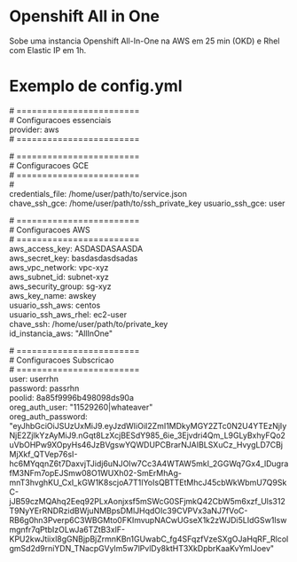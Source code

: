 # Openshift All in One
Sobe uma instancia Openshift All-In-One na AWS em 25 min (OKD) e Rhel com Elastic IP em 1h.  

# Exemplo de config.yml
\# ========================  
\# Configuracoes essenciais  
provider: aws  
\# ========================  
  
\# ========================  
\# Configuracoes GCE  
\# ========================  
\#  
credentials_file: /home/user/path/to/service.json  
chave_ssh_gce: /home/user/path/to/ssh_private_key
usuario_ssh_gce: user
 
  
\# ========================  
\# Configuracoes AWS  
\# ========================  
aws_access_key: ASDASDASAASDA  
aws_secret_key: basdasdasdsadas    
aws_vpc_network: vpc-xyz  
aws_subnet_id: subnet-xyz  
aws_security_group: sg-xyz  
aws_key_name: awskey  
usuario_ssh_aws: centos  
usuario_ssh_aws_rhel: ec2-user  
chave_ssh: /home/user/path/to/private_key    
id_instancia_aws: "AllInOne"  
 
\# ========================  
\# Configuracoes Subscricao  
\# ========================  
user: userrhn  
password: passrhn  
poolid: 8a85f9996b498098ds90a  
oreg_auth_user: "11529260|whateaver"  
oreg_auth_password: "eyJhbGciOiJSUzUxMiJ9.eyJzdWIiOiI2ZmI1MDkyMGY2ZTc0N2U4YTEzNjIyNjE2ZjlkYzAyMiJ9.nGqt8LzXcjBESdY985_6ie_3Ejvdri4Qm_L9GLyBxhyFQo2uVbOHPw9XOpyHs46JzBVgswYQWDUPCBrarNJAIBLSXuCz_HvygLD7CBjMjXkf_QTVep76sI-hc6MYqqnZ6t7DaxvjTJidj6uNJOIw7Cc3A4WTAW5mkI_2GGWq7Gx4_lDugrafM3NFm7opEJSmw08O1WUXh02-SmErMhAg-mnT3hvghKU_CxI_kGW1K8scjoA7T1IYoIsQBTTEtMhcJ45cbWkWbmU7Q9SkC-jJB59czMQAhq2Eeq92PLxAonjxsf5mSWcG0SFjmkQ42CbW5m6xzf_Uls312T9NyYErRNDRzidBWjuNMBpsDMlJHqdOIc39CVPVx3aNJ7fVoC-RB6g0hn3Pverp6C3WBGMto0FKImvupNACwUGseX1k2zWJDi5LIdGSw1Iswmgnfr7qPtbIzOLwJa6TZtB3xlF-KPU2kwJtiixl8gGNBjpBjZrmnKBn1GUwabC_fg4SFqzfVzeSXgOJaHqRF_RlcolgmSd2d9rniYDN_TNacpGVylm5w7lPvlDy8ktHT3XkDpbrKaaKvYmIJoev"  



